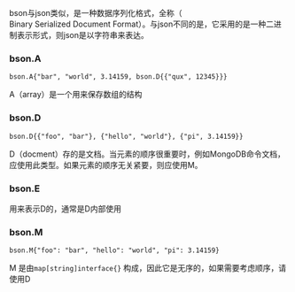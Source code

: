 bson与json类似，是一种数据序列化格式，全称（  
Binary Serialized Document Format）。与json不同的是，它采用的是一种二进制表示形式，则json是以字符串来表达。

### bson.A
```
bson.A{"bar", "world", 3.14159, bson.D{{"qux", 12345}}}  
```
A（array）是一个用来保存数组的结构

### bson.D
```
bson.D{{"foo", "bar"}, {"hello", "world"}, {"pi", 3.14159}}  
```
D（docment）存的是文档。当元素的顺序很重要时，例如MongoDB命令文档，应使用此类型。如果元素的顺序无关紧要，则应使用M。

### bson.E
用来表示D的，通常是D内部使用

### bson.M
```
bson.M{"foo": "bar", "hello": "world", "pi": 3.14159}  
```
M 是由`map[string]interface{}` 构成，因此它是无序的，如果需要考虑顺序，请使用D